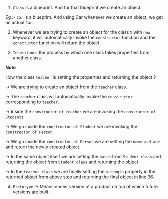1. `Class` is a blueprint. And for that blueprint we create an object.

Eg :- `Car` is a blueprint. And using Car whenever we create an object, we get an actual `Car`.

2. Whenever we are trying to create an object for the class `X` with `new` keyword, it will automatically invoke the `constructor` function and the `constructor` function will return the object.

3. `Inheritance` the process by which one class takes properties from another class.

**Note**

How the class `teacher` is setting the properties and returning the object ?

-> We are trying to create an object from the `teacher` class.

-> The `teacher` class will automatically invoke the `constructor` corresponding to `teacher`.

-> Inside the `constructor of teacher` we are invoking the `constructor of Students`.

-> We go inside the `constructor of Student` we are invoking the `constructor of Person`.

-> We go inside the `constructor of Person` we are setting the `name and age` and return the newly created object.

-> In the same object itself we are setting the `batch` from `Student class` and returning the object from `Student class` and returning the object.

-> In the `teacher class` we are finally setting the `strength` property in the returned object from above step and returning the final object in line 36.

4. `Prototype` -> Means earlier version of a product on top of which future versions are built.

